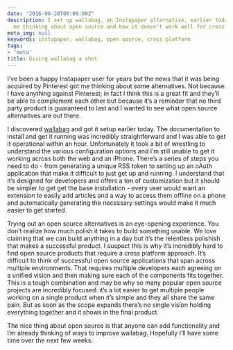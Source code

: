 ```yaml
---
date: "2016-08-28T00:00:00Z"
description: I set up wallabag, an Instapaper alternative, earlier today and it got
  me thinking about open source and how it doesn't work well for cross platform projects.
meta_img: null
keywords: instapaper, wallabag, open source, cross platform
tags:
- 'meta'
title: Giving wallabag a shot
---
```


I’ve been a happy Instapaper user for years but the news that it was being acquired by Pinterest got me thinking about some alternatives. Not because I have anything against Pinterest; in fact I think this is a great fit and they’ll be able to complement each other but because it’s a reminder that no third party product is guaranteed to last and I wanted to see what open source alternatives are out there.

I discovered [wallabag](https://www.wallabag.org/) and got it setup earlier today. The documentation to install and get it running was incredibly straightforward and I was able to get it operational within an hour. Unfortunately it took a bit of wrestling to understand the various configuration options and I’m still unable to get it working across both the web and an iPhone. There’s a series of steps you need to do - from generating a unique RSS token to setting up an oAuth application that make it difficult to just get up and running. I understand that it’s designed for developers and offers a ton of customization but it should be simpler to get get the base installation - every user would want an extension to easily add articles and a way to access them offline on a phone and automatically generating the necessary settings would make it much easier to get started.

Trying out an open source alternatives is an eye-opening experience. You don’t realize how much polish it takes to build something usable. We love claiming that we can build anything in a day but it’s the relentless polishish that makes a successful product. I suspect this is why it’s incredibly hard to find open source products that require a cross platform approach. It’s difficult to think of successful open source applications that span across multiple environments. That requires multiple developers each agreeing on a unified vision and then making sure each of the components fits together. This is a tough combination and may be why so many popular open source projects are incredibly focused: it’s a lot easier to get multiple people working on a single product when it’s simple and they all share the same pain. But as soon as the scope expands there’s no single vision holding everything together and it shows in the final product.

The nice thing about open source is that anyone can add functionality and I’m already thinking of ways to improve wallabag. Hopefully I’ll have some time over the next few weeks.
